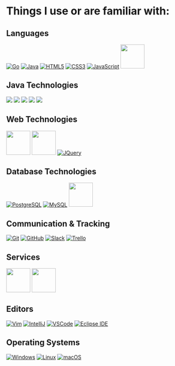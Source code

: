 # Things I use or are familiar with:

## Languages
<a href="https://golang.org/" target="none">![Go](https://medieval.software/img/tech/lang/golang.png)</a>
<a href="https://www.java.com/en/">![Java](https://medieval.software/img/tech/lang/java.png)</a>
<a href="https://www.w3schools.com/html/">![HTML5](https://medieval.software/img/tech/web/html5.png)</a>
<a href="https://www.w3schools.com/css/default.asp">![CSS3](https://medieval.software/img/tech/web/css3.png)</a>
<a href="https://en.wikipedia.org/wiki/JavaScript">![JavaScript](https://medieval.software/img/tech/web/js.png)</a>
<a href="https://www.typescriptlang.org/"><img src="https://user-images.githubusercontent.com/3468354/149840900-7199b7ae-a189-43c5-adcd-031bb57a7df3.png" style="height:64px"/></a>

## Java Technologies
<a href="http://tomcat.apache.org/"><img src="https://user-images.githubusercontent.com/3468354/144680890-71cae22c-4aa7-4186-b743-6ae27ad7fd04.png"/></a>
<a href="https://spring.io/projects/spring-framework"><img src="https://user-images.githubusercontent.com/3468354/144680846-f1118eac-c19c-478e-87b8-c2368a807385.png"/></a>
<a href="https://gradle.com/"><img src="https://user-images.githubusercontent.com/3468354/144680789-078bdcc8-2e6b-4fa4-9c43-8018c3aa7f72.png"/></a>
<a href="https://maven.apache.org/"><img src="https://user-images.githubusercontent.com/3468354/144680577-94bf66cf-feb5-45e6-9aae-bb1eefadde5d.png"/></a>
<a href="http://hibernate.org/"><img src="https://user-images.githubusercontent.com/3468354/144680724-5b226f05-1ec3-4c47-98ff-2bfb24fc8950.png"/></a>

## Web Technologies
<a href="https://angular.io/"><img src="https://user-images.githubusercontent.com/3468354/149840767-fec692c9-31a8-4b64-912d-f993d58f469e.png" style="height:64px"/></a>
<a href="https://getbootstrap.com/"><img src="https://user-images.githubusercontent.com/3468354/143285136-3b7219d6-9b18-40fa-83be-f43fbc89fc38.png" style="height:64px"/></a>
<a href="https://jquery.com/">![JQuery](https://medieval.software/img/tech/web/jquery.png)</a>

## Database Technologies
<a href="https://www.postgresql.org/">![PostgreSQL](https://medieval.software/img/tech/tool/postgresql.png)</a>
<a href="https://www.mysql.com/">![MySQL](https://user-images.githubusercontent.com/3468354/136400274-50e589ad-cada-4c86-8f6d-13c0d99a83b1.png)</a>
<a href="https://www.mysql.com/products/workbench/"><img src="https://user-images.githubusercontent.com/3468354/149841600-ed4f05ef-0fac-40c4-aeef-c62b1c8bc059.png" style="height:64px"/></a>

## Communication & Tracking
<a href="https://git-scm.com/">![Git](https://medieval.software/img/tech/tool/git.png)</a>
<a href="https://github.com/">![GitHub](https://user-images.githubusercontent.com/3468354/136399091-48138568-c3a2-4ca2-b904-b66443274366.png)</a>
<a href="https://slack.com/">![Slack](https://medieval.software/img/tech/tool/slack.png)</a>
<a href="https://trello.com/">![Trello](https://medieval.software/img/tech/web/trello.png)</a>

## Services
<a href="https://www.hetzner.com/"><img src="https://user-images.githubusercontent.com/3468354/142232895-bf3542af-74bd-41e0-a373-3847e8a7c14a.png" style="height:64px"/></a>
<a href="https://aws.amazon.com/"><img src="https://user-images.githubusercontent.com/3468354/142232085-084bd8a2-447a-48c2-a1e5-cf1c396bf9c2.png" style="height:64px"/></a>

## Editors
<a href="https://www.vim.org/">![Vim](https://medieval.software/img/tech/tool/vim.png)</a>
<a href="https://www.jetbrains.com/idea/">![IntelliJ](https://medieval.software/img/tech/tool/intellij.png)</a>
<a href="https://code.visualstudio.com/">![VSCode](https://medieval.software/img/tech/tool/vscode.png)</a>
<a href="https://www.eclipse.org/ide/">![Eclipse IDE](https://user-images.githubusercontent.com/3468354/136399841-8889b8ad-43e3-4147-b603-201543971acd.png)</a>

## Operating Systems
<a href="https://www.microsoft.com/en-us/windows">![Windows](https://user-images.githubusercontent.com/3468354/136398706-d97f065d-4b97-453f-9808-bfa6e87eae16.png)</a>
<a href="https://en.wikipedia.org/wiki/Linux">![Linux](https://medieval.software/img/tech/os/linux.png)</a>
<a href="https://www.apple.com/macos">![macOS](https://user-images.githubusercontent.com/3468354/136398828-c003e78e-3a18-4eff-8f33-1bb7cb52b4cd.png)</a>


